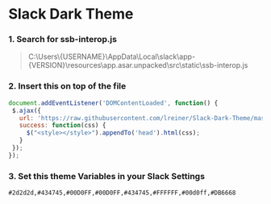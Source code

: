 
# Slack Dark Theme 

### 1. Search for ssb-interop.js 
> C:\Users\\{USERNAME}\AppData\Local\slack\app-{VERSION}\resources\app.asar.unpacked\src\static\ssb-interop.js

### 2. Insert this on top of the file
```javascript
document.addEventListener('DOMContentLoaded', function() {
 $.ajax({
   url: 'https://raw.githubusercontent.com/lreiner/Slack-Dark-Theme/master/dark-theme.css',
   success: function(css) {
     $("<style></style>").appendTo('head').html(css);
   }
 });
});
```
### 3. Set this theme Variables in your Slack Settings
```
#2d2d2d,#434745,#00D0FF,#00D0FF,#434745,#FFFFFF,#00d0ff,#DB6668
```
